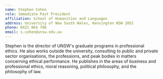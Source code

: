 ```yaml
---
name: Stephen Cohen  
role: Immediate Past President
affiliation: School of Humanities and Languages
address: University of New South Wales, Kensington NSW 2052
phone: 0421 064 708
email: s.cohen@unsw.edu.au
---
```


Stephen is the director of UNSW's graduate programs in professional ethics. He also works outside the university, consulting to public and private sector organisations, the professions, and peak bodies in matters concerning ethical performance. He publishes in the areas of business and professional ethics, moral reasoning, political philosophy, and the philosophy of law.

